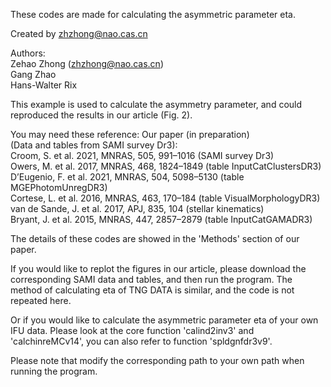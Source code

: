 These codes are made for calculating the asymmetric parameter eta.

Created by zhzhong@nao.cas.cn

Authors:    
Zehao Zhong (zhzhong@nao.cas.cn)    
Gang Zhao   
Hans-Walter Rix 

This example is used to calculate the asymmetry parameter, and could reproduced the results in our article (Fig. 2).


You may need these reference:
Our paper (in preparation)    
(Data and tables from SAMI survey Dr3):   
Croom, S. et al. 2021, MNRAS, 505, 991–1016 (SAMI survey Dr3)   
Owers, M. et al. 2017, MNRAS, 468, 1824–1849 (table InputCatClustersDR3)    
D’Eugenio, F. et al. 2021, MNRAS, 504, 5098–5130 (table MGEPhotomUnregDR3)    
Cortese, L. et al. 2016, MNRAS, 463, 170–184 (table VisualMorphologyDR3)    
van de Sande, J. et al. 2017, APJ, 835, 104 (stellar kinematics)    
Bryant, J. et al. 2015, MNRAS, 447, 2857–2879 (table InputCatGAMADR3)


The details of these codes are showed in the 'Methods' section of our paper.

If you would like to replot the figures in our article, please download the 
corresponding SAMI data and tables, and then run the program. The method 
of calculating eta of TNG DATA is similar, and the code is not repeated here.

Or if you would like to calculate the asymmetric parameter eta of your 
own IFU data. Please look at the core function 'calind2inv3' and 'calchinreMCv14',
you can also refer to function 'spldgnfdr3v9'.

Please note that modify the corresponding path to your own path when running the program.
